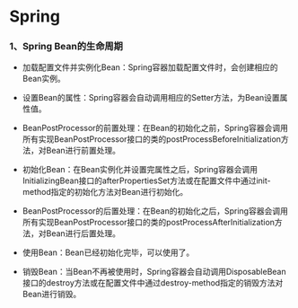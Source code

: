 # Spring

### 1、Spring Bean的生命周期

- 加载配置文件并实例化Bean：Spring容器加载配置文件时，会创建相应的Bean实例。

- 设置Bean的属性：Spring容器会自动调用相应的Setter方法，为Bean设置属性值。

- BeanPostProcessor的前置处理：在Bean的初始化之前，Spring容器会调用所有实现BeanPostProcessor接口的类的postProcessBeforeInitialization方法，对Bean进行前置处理。

- 初始化Bean：在Bean实例化并设置完属性之后，Spring容器会调用InitializingBean接口的afterPropertiesSet方法或在配置文件中通过init-method指定的初始化方法对Bean进行初始化。

- BeanPostProcessor的后置处理：在Bean的初始化之后，Spring容器会调用所有实现BeanPostProcessor接口的类的postProcessAfterInitialization方法，对Bean进行后置处理。

- 使用Bean：Bean已经初始化完毕，可以使用了。

- 销毁Bean：当Bean不再被使用时，Spring容器会自动调用DisposableBean接口的destroy方法或在配置文件中通过destroy-method指定的销毁方法对Bean进行销毁。